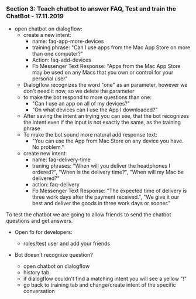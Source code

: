 ### Section 3: Teach chatbot to answer FAQ, Test and train the ChatBot - 17.11.2019

+ open chatbot on dialogflow:
  + create a new intent:
    + name: faq-app-more-devices
    + training phrase: "Can I use apps from the Mac App Store on more than one computer?"
    + Action: faq-add-devices
    + Fb Messenger Text Response: "Apps from the Mac App Store may be used on any Macs that you own or control for your personal user"
  + Dialogflow recognizes the word "one" as an parameter, however we don't need it now, so we delete the parameter
  + to make the bot respond to more questions than one:
    + "Can I use an app on all of my devices?"
    + "On what devices can I use the App I downloaded?"
  + After saving the intent an trying you can see, that the bot recognizes the intent even if the input is not exactly the same, as the training phrase
  + To make the bot sound more natural add response text:
    + "You can use the App from Mac Store on any device you have. No problem."
  + create new intent:
    + name: faq-delivery-time
    + traning phrases: "When will you deliver the headphones I ordered?", "When is the delivery time?", "When will my Mac be delivered?"
    + action: faq-delivery
    + Fb Messenger Text Response: "The expected time of delivery is three work days after the payment received.", "We give it our best and deliver the goods in three work days or sooner."


To test the chatbot we are going to allow friends to send the chatbot questions and get answers.
+ Open fb for developers:
  + roles/test user and add your friends

+ Bot doesn't recognize question?
  + open chatbot on dialogflow
  + history tab
  + if dialogflow couldn't find a matching intent you will see a yellow "!"
  + go back to training tab and change/create intent of the specific conversation
